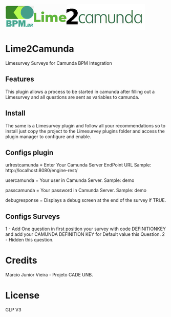 [<img src="assets/logo.png">](https://github.com/projeto-cade-unb/Lime2Camunda)
# Lime2Camunda
Limesurvey Surveys for Camunda BPM Integration

## Features
This plugin allows a process to be started in camunda after filling out a Limesurvey and all questions are sent as variables to camunda.


## Install
The same is a Limesurvey plugin and follow all your recommendations so to install just copy the project to the Limesurvey plugins folder and access the plugin manager to configure and enable. 

## Configs plugin

urlrestcamunda = Enter Your Camunda Server EndPoint URL  Sample: http://localhost:8080/engine-rest/

usercamunda = Your user in Camunda Server. Sample: demo

passcamunda = Your password in Camunda Server. Sample: demo

debugresponse = Displays a debug screen at the end of the survey if TRUE.



## Configs Surveys

 1 - Add One question in first position your survey with code DEFINITIONKEY and add your CAMUNDA DEFINITION KEY for Default value this Question.
 2 - Hidden this question.

# Credits 
  Marcio Junior Vieira - Projeto CADE UNB.

# License 
  GLP V3
